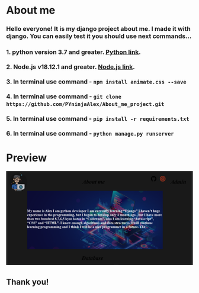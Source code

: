 # About me

### Hello everyone! It is my django project about me. I made it with django. You can easily test it you should use next commands... 

### 1. python version 3.7 and greater. [Python link](https://www.python.org/ "Python download."). <br> <br> 2. Node.js v18.12.1 and greater. [Node.js link](https://nodejs.org/en/ "Node.js download."). <br><br> 3. In terminal use command - `npm install animate.css --save`<br><br> 4. In terminal use command - `git clone https://github.com/PYninjaAlex/About_me_project.git` <br> <br> 5. In terminal use command - `pip install -r requirements.txt` <br> <br> 6. In terminal use command - `python manage.py runserver`

# Preview

![image](static/images/About%20me.png)

## Thank you!